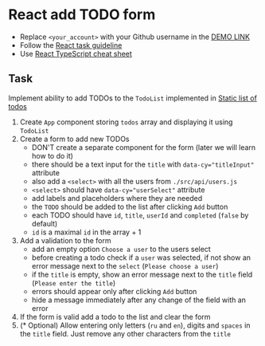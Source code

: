 # React add TODO form

- Replace `<your_account>` with your Github username in the [DEMO LINK](https://AndriySimyachenko.github.io/react_add-todo-form/)
- Follow the [React task guideline](https://github.com/mate-academy/react_task-guideline#react-tasks-guideline)
- Use [React TypeScript cheat sheet](https://mate-academy.github.io/fe-program/js/extra/react-typescript)

## Task

Implement ability to add TODOs to the `TodoList` implemented in [Static list of todos](https://github.com/mate-academy/react_static-list-of-todos)

1. Create `App` component storing `todos` array and displaying it using `TodoList`
1. Create a form to add new TODOs
   - DON'T create a separate component for the form (later we will learn how to do it)
   - there should be a text input for the `title` with `data-cy="titleInput"` attribute
   - also add a `<select>` with all the users from `./src/api/users.js`
   - `<select>` should have `data-cy="userSelect"` attribute
   - add labels and placeholders where they are needed
   - the `TODO` should be added to the list after clicking `Add` button
   - each TODO should have `id`, `title`, `userId` and `completed` (`false` by default)
   - `id` is a maximal `id` in the array + 1
1. Add a validation to the form
   - add an empty option `Choose a user` to the users select
   - before creating a todo check if a `user` was selected, if not show an error message next to the `select` (`Please choose a user`)
   - if the `title` is empty, show an error message next to the `title` field (`Please enter the title`)
   - errors should appear only after clicking `Add` button
   - hide a message immediately after any change of the field with an error
1. If the form is valid add a todo to the list and clear the form
1. (\* Optional) Allow entering only letters (`ru` and `en`), digits and `spaces` in the `title` field.
   Just remove any other characters from the `title`
